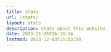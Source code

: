 ```yaml
---
title: stats
url: /stats/
layout: stats
description: stats about this website
date: 2023-11-26T16:18:14
lastmod: 2023-12-03T15:53:50
---
```


